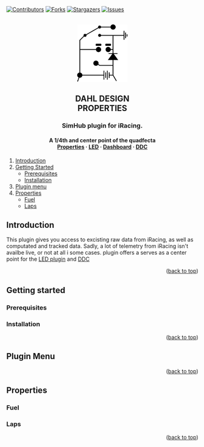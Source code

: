 ﻿<!-- Improved compatibility of back to top link: See: https://github.com/othneildrew/Best-README-Template/pull/73 -->
<a name="readme-top"></a>
<!--
*** Thanks for checking out the Best-README-Template. If you have a suggestion
*** that would make this better, please fork the repo and create a pull request
*** or simply open an issue with the tag "enhancement".
*** Don't forget to give the project a star!
*** Thanks again! Now go create something AMAZING! :D
-->



<!-- PROJECT SHIELDS -->
<!--
*** I'm using markdown "reference style" links for readability.
*** Reference links are enclosed in brackets [ ] instead of parentheses ( ).
*** See the bottom of this document for the declaration of the reference variables
*** for contributors-url, forks-url, etc. This is an optional, concise syntax you may use.
*** https://www.markdownguide.org/basic-syntax/#reference-style-links
-->
[![Contributors][contributors-shield]][contributors-url]
[![Forks][forks-shield]][forks-url]
[![Stargazers][stars-shield]][stars-url]
[![Issues][issues-shield]][issues-url]


<!-- PROJECT LOGO -->
<br />
<div align="center">
    <img src="images/blackLogo.png" alt="blackLogo" height=150 >
  </a>

  <h2 align="center">DAHL DESIGN <br /> PROPERTIES</h2>


  <h3 <p align="center"> SimHub plugin for iRacing.</h3>
<h4 <p align="center"> A 1/4th and center point of the quadfecta 
    <br />
    <a href="https://github.com/andreasdahl1987/DahlDesignProperties">Properties</a>
    ·
    <a href="https://github.com/andreasdahl1987/DahlDesignLED">LED</a>
    ·
    <a href="https://github.com/andreasdahl1987/DahlDesignDash">Dashboard</a>
    ·
    <a href="https://github.com/andreasdahl1987/DahlDesignDDC">DDC</a>
  </p>
</div>


<!-- TABLE OF CONTENTS -->
  <ol>
    <li><a href="#Introduction">Introduction</a></li>
    <li>
      <a href="#getting-started">Getting Started</a>
      <ul>
        <li><a href="#prerequisites">Prerequisites</a></li>
        <li><a href="#installation">Installation</a></li>
      </ul>
    </li>
    <li><a href="#Plugin menu">Plugin menu</a></li>
    <li>
        <a href="#Properties">Properties</a>
      <ul>
        <li><a href="#Fuel">Fuel</a></li>
        <li><a href="#Laps">Laps</a></li>
      </ul>
    </li>
  </ol>



<!-- ABOUT THE PROJECT -->
## Introduction

This plugin gives you access to excisting raw data from iRacing, as well as computated and tracked data.
Sadly, a lot of telemetry from iRacing isn't availbe live, or not at all i some cases. plugin offers a  serves as a center point for the [LED plugin](https://github.com/andreasdahl1987/DahlDesignLED) and 
[DDC](https://github.com/andreasdahl1987/DahlDesignDDC)
<p align="right">(<a href="#readme-top">back to top</a>)</p>


## Getting started


### Prerequisites

### Installation


<p align="right">(<a href="#readme-top">back to top</a>)</p>

## Plugin Menu

<p align="right">(<a href="#readme-top">back to top</a>)</p>

## Properties

### Fuel

### Laps

<p align="right">(<a href="#readme-top">back to top</a>)</p>



<!-- MARKDOWN LINKS & IMAGES -->
<!-- https://www.markdownguide.org/basic-syntax/#reference-style-links -->
[contributors-shield]: https://img.shields.io/github/contributors/andreasdahl1987/DahlDesignProperties.svg?style=for-the-badge
[contributors-url]: https://github.com/andreasdahl1987/DahlDesignProperties/graphs/contributors
[forks-shield]: https://img.shields.io/github/forks/andreasdahl1987/DahlDesignProperties.svg?style=for-the-badge
[forks-url]: https://github.com/andreasdahl1987/DahlDesignProperties/network/members
[stars-shield]: https://img.shields.io/github/stars/andreasdahl1987/DahlDesignProperties.svg?style=for-the-badge
[stars-url]: https://github.com/andreasdahl1987/DahlDesignProperties/stargazers
[issues-shield]: https://img.shields.io/github/issues/andreasdahl1987/DahlDesignProperties.svg?style=for-the-badge
[issues-url]: https://github.com/andreasdahl1987/DahlDesignProperties/issues
